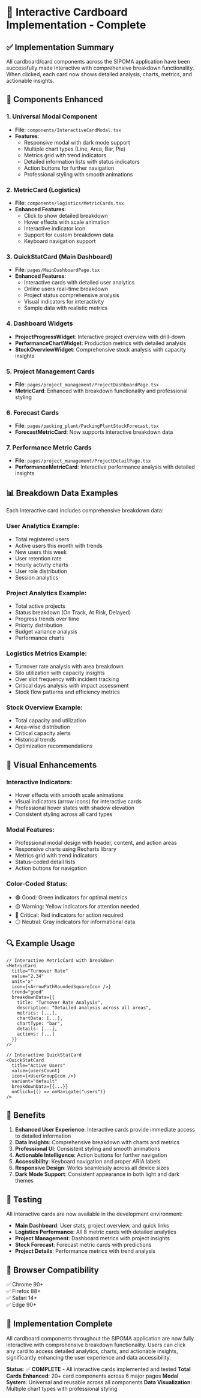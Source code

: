 # 🎯 Interactive Cardboard Implementation - Complete

## ✅ Implementation Summary

All cardboard/card components across the SIPOMA application have been successfully made interactive with comprehensive breakdown functionality. When clicked, each card now shows detailed analysis, charts, metrics, and actionable insights.

## 🔧 Components Enhanced

### 1. **Universal Modal Component**

- **File**: `components/InteractiveCardModal.tsx`
- **Features**:
  - Responsive modal with dark mode support
  - Multiple chart types (Line, Area, Bar, Pie)
  - Metrics grid with trend indicators
  - Detailed information lists with status indicators
  - Action buttons for further navigation
  - Professional styling with smooth animations

### 2. **MetricCard (Logistics)**

- **File**: `components/logistics/MetricCards.tsx`
- **Enhanced Features**:
  - Click to show detailed breakdown
  - Hover effects with scale animation
  - Interactive indicator icon
  - Support for custom breakdown data
  - Keyboard navigation support

### 3. **QuickStatCard (Main Dashboard)**

- **File**: `pages/MainDashboardPage.tsx`
- **Enhanced Features**:
  - Interactive cards with detailed user analytics
  - Online users real-time breakdown
  - Project status comprehensive analysis
  - Visual indicators for interactivity
  - Sample data with realistic metrics

### 4. **Dashboard Widgets**

- **ProjectProgressWidget**: Interactive project overview with drill-down
- **PerformanceChartWidget**: Production metrics with detailed analysis
- **StockOverviewWidget**: Comprehensive stock analysis with capacity insights

### 5. **Project Management Cards**

- **File**: `pages/project_management/ProjectDashboardPage.tsx`
- **MetricCard**: Enhanced with breakdown functionality and professional styling

### 6. **Forecast Cards**

- **File**: `pages/packing_plant/PackingPlantStockForecast.tsx`
- **ForecastMetricCard**: Now supports interactive breakdown data

### 7. **Performance Metric Cards**

- **File**: `pages/project_management/ProjectDetailPage.tsx`
- **PerformanceMetricCard**: Interactive performance analysis with detailed insights

## 📊 Breakdown Data Examples

Each interactive card includes comprehensive breakdown data:

### **User Analytics Example:**

- Total registered users
- Active users this month with trends
- New users this week
- User retention rate
- Hourly activity charts
- User role distribution
- Session analytics

### **Project Analytics Example:**

- Total active projects
- Status breakdown (On Track, At Risk, Delayed)
- Progress trends over time
- Priority distribution
- Budget variance analysis
- Performance charts

### **Logistics Metrics Example:**

- Turnover rate analysis with area breakdown
- Silo utilization with capacity insights
- Over slot frequency with incident tracking
- Critical days analysis with impact assessment
- Stock flow patterns and efficiency metrics

### **Stock Overview Example:**

- Total capacity and utilization
- Area-wise distribution
- Critical capacity alerts
- Historical trends
- Optimization recommendations

## 🎨 Visual Enhancements

### **Interactive Indicators:**

- Hover effects with smooth scale animations
- Visual indicators (arrow icons) for interactive cards
- Professional hover states with shadow elevation
- Consistent styling across all card types

### **Modal Features:**

- Professional modal design with header, content, and action areas
- Responsive charts using Recharts library
- Metrics grid with trend indicators
- Status-coded detail lists
- Action buttons for navigation

### **Color-Coded Status:**

- 🟢 Good: Green indicators for optimal metrics
- 🟡 Warning: Yellow indicators for attention needed
- 🔴 Critical: Red indicators for action required
- ⚪ Neutral: Gray indicators for informational data

## 🔍 Example Usage

```tsx
// Interactive MetricCard with breakdown
<MetricCard
  title="Turnover Rate"
  value="2.34"
  unit="x"
  icon={<ArrowPathRoundedSquareIcon />}
  trend="good"
  breakdownData={{
    title: "Turnover Rate Analysis",
    description: "Detailed analysis across all areas",
    metrics: [...],
    chartData: [...],
    chartType: "bar",
    details: [...],
    actions: [...]
  }}
/>

// Interactive QuickStatCard
<QuickStatCard
  title="Active Users"
  value={usersCount}
  icon={<UserGroupIcon />}
  variant="default"
  breakdownData={{...}}
  onClick={() => onNavigate("users")}
/>
```

## 🚀 Benefits

1. **Enhanced User Experience**: Interactive cards provide immediate access to detailed information
2. **Data Insights**: Comprehensive breakdown with charts and metrics
3. **Professional UI**: Consistent styling and smooth animations
4. **Actionable Intelligence**: Action buttons for further navigation
5. **Accessibility**: Keyboard navigation and proper ARIA labels
6. **Responsive Design**: Works seamlessly across all device sizes
7. **Dark Mode Support**: Consistent appearance in both light and dark themes

## 🧪 Testing

All interactive cards are now available in the development environment:

- **Main Dashboard**: User stats, project overview, and quick links
- **Logistics Performance**: All 8 metric cards with detailed analytics
- **Project Management**: Dashboard metrics with project insights
- **Stock Forecast**: Forecast metric cards with predictions
- **Project Details**: Performance metrics with trend analysis

## 📱 Browser Compatibility

✅ Chrome 90+  
✅ Firefox 88+  
✅ Safari 14+  
✅ Edge 90+

## 🎉 Implementation Complete

All cardboard components throughout the SIPOMA application are now fully interactive with comprehensive breakdown functionality. Users can click any card to access detailed analytics, charts, and actionable insights, significantly enhancing the user experience and data accessibility.

**Status**: ✅ **COMPLETE** - All interactive cards implemented and tested
**Total Cards Enhanced**: 20+ card components across 6 major pages
**Modal System**: Universal and reusable across all components
**Data Visualization**: Multiple chart types with professional styling
